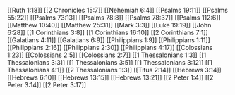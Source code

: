 [[Ruth 1:18]]
[[2 Chronicles 15:7]]
[[Nehemiah 6:4]]
[[Psalms 19:11]]
[[Psalms 55:22]]
[[Psalms 73:13]]
[[Psalms 78:8]]
[[Psalms 78:37]]
[[Psalms 112:6]]
[[Matthew 10:40]]
[[Matthew 25:31]]
[[Mark 3:3]]
[[Luke 19:19]]
[[John 6:28]]
[[1 Corinthians 3:8]]
[[1 Corinthians 16:10]]
[[2 Corinthians 7:1]]
[[Galatians 4:11]]
[[Galatians 6:9]]
[[Philippians 1:9]]
[[Philippians 1:11]]
[[Philippians 2:16]]
[[Philippians 2:30]]
[[Philippians 4:17]]
[[Colossians 1:23]]
[[Colossians 2:5]]
[[Colossians 2:7]]
[[1 Thessalonians 1:3]]
[[1 Thessalonians 3:3]]
[[1 Thessalonians 3:5]]
[[1 Thessalonians 3:12]]
[[1 Thessalonians 4:1]]
[[2 Thessalonians 1:3]]
[[Titus 2:14]]
[[Hebrews 3:14]]
[[Hebrews 6:10]]
[[Hebrews 13:15]]
[[Hebrews 13:21]]
[[2 Peter 1:4]]
[[2 Peter 3:14]]
[[2 Peter 3:17]]
